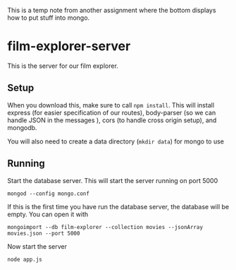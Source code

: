This is a temp note from another assignment where the bottom displays how to put stuff into mongo.
# film-explorer-server
This is the server for our film explorer.

## Setup

When you download this, make sure to call `npm install`. This will install express (for easier specification of our routes), body-parser (so we can handle JSON in the messages
),  cors (to handle cross origin setup), and mongodb.


You will also need to create a data directory (`mkdir data`) for mongo to use


## Running

Start the database server. This will start the server running on port 5000

`mongod --config mongo.conf`

If this is the first time you have run the database server, the database will be empty. You can open it with

`mongoimport --db film-explorer --collection movies --jsonArray movies.json --port 5000`


Now start the server

`node app.js`
